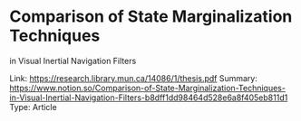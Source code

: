 # Comparison of State Marginalization Techniques
in Visual Inertial Navigation Filters

Link: https://research.library.mun.ca/14086/1/thesis.pdf
Summary: https://www.notion.so/Comparison-of-State-Marginalization-Techniques-in-Visual-Inertial-Navigation-Filters-b8dff1dd98464d528e6a8f405eb811d1
Type: Article
